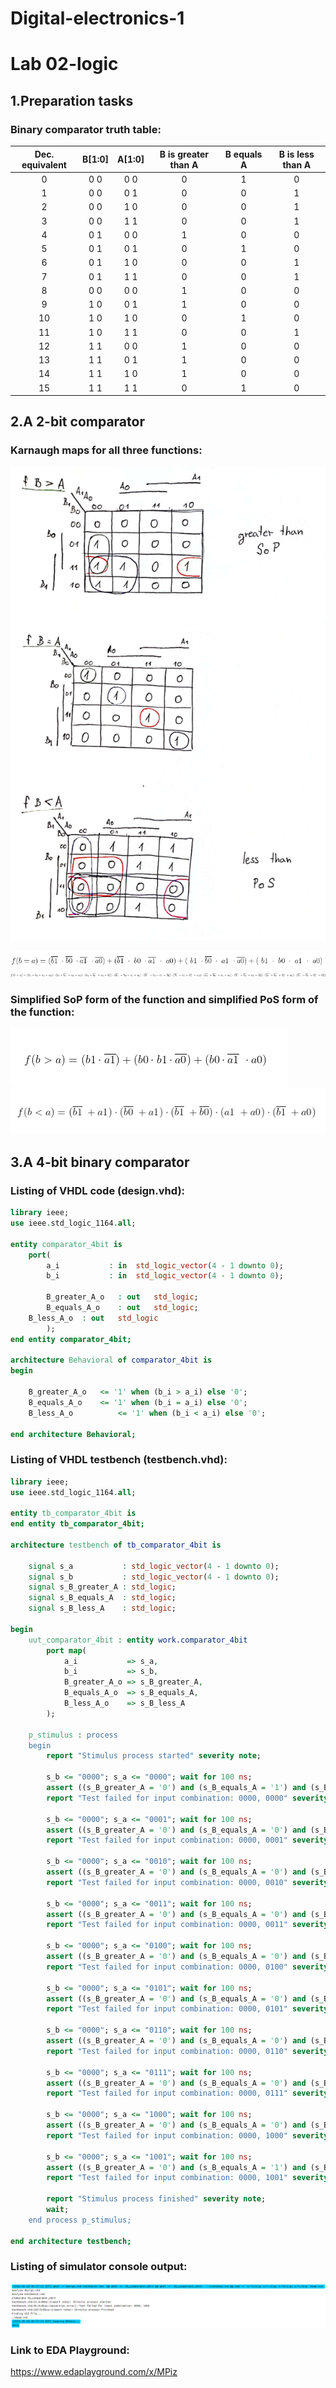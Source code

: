 # Digital-electronics-1

# Lab 02-logic

## 1.Preparation tasks

### Binary comparator truth table:

| **Dec. equivalent** | **B[1:0]** | **A[1:0]** | **B is greater than A** | **B equals A** | **B is less than A** |
| :-:                 | :-:        | :-:        | :-:                     | :-:            | :-:                  |
| 0                   | 0 0        | 0 0        | 0                       | 1              | 0                    | 
| 1                   | 0 0        | 0 1        | 0                       | 0              | 1                    |
| 2                   | 0 0        | 1 0        | 0                       | 0              | 1                    |
| 3                   | 0 0        | 1 1        | 0                       | 0              | 1                    |
| 4                   | 0 1        | 0 0    	| 1 			  | 0 		   | 0			  |
| 5                   | 0 1        | 0 1 	| 0 			  | 1 		   | 0			  |
| 6                   | 0 1        | 1 0   	| 0 			  | 0		   | 1			  |
| 7                   | 0 1        | 1 1   	| 0 			  | 0 		   | 1 			  |
| 8                   | 0 0        | 0 0   	| 1 			  | 0 		   | 0			  |
| 9                   | 1 0 	   | 0 1   	| 1			  | 0		   | 0			  |
| 10                  | 1 0        | 1 0  	| 0 			  | 1		   | 0 			  |
| 11                  | 1 0        | 1 1  	| 0			  | 0 		   | 1			  |
| 12                  | 1 1        | 0 0   	| 1			  | 0		   | 0			  |
| 13                  | 1 1        | 0 1   	| 1			  | 0		   | 0 			  |
| 14                  | 1 1 	   | 1 0 	| 1 			  | 0 		   | 0 			  |
| 15                  | 1 1 	   | 1 1 	| 0 			  | 1 		   | 0 			  |


## 2.A 2-bit comparator

### Karnaugh maps for all three functions:
![Karnaugh maps](Images/KarnaughMaps.png)

![f(B=A)](Images/BrovnaA.png)
![f(B<A)](Images/BmensieA.png)

### Simplified SoP form of the function and simplified PoS form of the function:
![SoP function](Images/SoP.png)
![PoS function](Images/PoS.png)

## 3.A 4-bit binary comparator

### Listing of VHDL code (design.vhd):
```vhdl
library ieee;
use ieee.std_logic_1164.all;

entity comparator_4bit is
    port(
        a_i           : in  std_logic_vector(4 - 1 downto 0);
        b_i           : in  std_logic_vector(4 - 1 downto 0);

        B_greater_A_o	: out	std_logic;
        B_equals_A_o	: out	std_logic;
	B_less_A_o	: out	std_logic	
        );
end entity comparator_4bit;

architecture Behavioral of comparator_4bit is
begin
    
    B_greater_A_o	<= '1' when (b_i > a_i) else '0';
    B_equals_A_o	<= '1' when (b_i = a_i) else '0';
    B_less_A_o          <= '1' when (b_i < a_i) else '0';

end architecture Behavioral;
```

### Listing of VHDL testbench (testbench.vhd):
```vhdl
library ieee;
use ieee.std_logic_1164.all;

entity tb_comparator_4bit is
end entity tb_comparator_4bit;

architecture testbench of tb_comparator_4bit is

    signal s_a           : std_logic_vector(4 - 1 downto 0);
    signal s_b           : std_logic_vector(4 - 1 downto 0);
    signal s_B_greater_A : std_logic;
    signal s_B_equals_A  : std_logic;
    signal s_B_less_A    : std_logic;

begin
    uut_comparator_4bit : entity work.comparator_4bit
        port map(
            a_i           => s_a,
            b_i           => s_b,
            B_greater_A_o => s_B_greater_A,
            B_equals_A_o  => s_B_equals_A,
            B_less_A_o    => s_B_less_A
        );

    p_stimulus : process
    begin
        report "Stimulus process started" severity note;

        s_b <= "0000"; s_a <= "0000"; wait for 100 ns;
        assert ((s_B_greater_A = '0') and (s_B_equals_A = '1') and (s_B_less_A = '0'))
        report "Test failed for input combination: 0000, 0000" severity error;
   
        s_b <= "0000"; s_a <= "0001"; wait for 100 ns;
        assert ((s_B_greater_A = '0') and (s_B_equals_A = '0') and (s_B_less_A = '1'))
        report "Test failed for input combination: 0000, 0001" severity error;

        s_b <= "0000"; s_a <= "0010"; wait for 100 ns;
        assert ((s_B_greater_A = '0') and (s_B_equals_A = '0') and (s_B_less_A = '1'))
        report "Test failed for input combination: 0000, 0010" severity error;

        s_b <= "0000"; s_a <= "0011"; wait for 100 ns;
        assert ((s_B_greater_A = '0') and (s_B_equals_A = '0') and (s_B_less_A = '1'))
        report "Test failed for input combination: 0000, 0011" severity error;

        s_b <= "0000"; s_a <= "0100"; wait for 100 ns;
        assert ((s_B_greater_A = '0') and (s_B_equals_A = '0') and (s_B_less_A = '1'))
        report "Test failed for input combination: 0000, 0100" severity error;

        s_b <= "0000"; s_a <= "0101"; wait for 100 ns;
        assert ((s_B_greater_A = '0') and (s_B_equals_A = '0') and (s_B_less_A = '1'))
        report "Test failed for input combination: 0000, 0101" severity error;

        s_b <= "0000"; s_a <= "0110"; wait for 100 ns;
        assert ((s_B_greater_A = '0') and (s_B_equals_A = '0') and (s_B_less_A = '1'))
        report "Test failed for input combination: 0000, 0110" severity error;
 
        s_b <= "0000"; s_a <= "0111"; wait for 100 ns;
        assert ((s_B_greater_A = '0') and (s_B_equals_A = '0') and (s_B_less_A = '1'))
        report "Test failed for input combination: 0000, 0111" severity error;

        s_b <= "0000"; s_a <= "1000"; wait for 100 ns;
        assert ((s_B_greater_A = '0') and (s_B_equals_A = '0') and (s_B_less_A = '1'))
        report "Test failed for input combination: 0000, 1000" severity error;

        s_b <= "0000"; s_a <= "1001"; wait for 100 ns;
        assert ((s_B_greater_A = '0') and (s_B_equals_A = '1') and (s_B_less_A = '0'))
        report "Test failed for input combination: 0000, 1001" severity error;

        report "Stimulus process finished" severity note;
        wait;
    end process p_stimulus;

end architecture testbench;
```

### Listing of simulator console output:
![Console output](Images/console.png)

### Link to EDA Playground:
https://www.edaplayground.com/x/MPiz